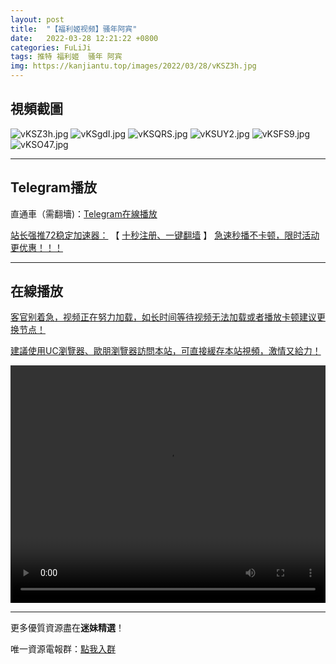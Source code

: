 ```yaml
---
layout: post
title:  "【福利姬视频】骚年阿宾"
date:   2022-03-28 12:21:22 +0800
categories: FuLiJi
tags: 推特 福利姬  骚年 阿宾
img: https://kanjiantu.top/images/2022/03/28/vKSZ3h.jpg
---
```



## 視頻截圖

![vKSZ3h.jpg](https://kanjiantu.top/images/2022/03/28/vKSZ3h.jpg)
![vKSgdI.jpg](https://kanjiantu.top/images/2022/03/28/vKSgdI.jpg)
![vKSQRS.jpg](https://kanjiantu.top/images/2022/03/28/vKSQRS.jpg)
![vKSUY2.jpg](https://kanjiantu.top/images/2022/03/28/vKSUY2.jpg)
![vKSFS9.jpg](https://kanjiantu.top/images/2022/03/28/vKSFS9.jpg)
![vKSO47.jpg](https://kanjiantu.top/images/2022/03/28/vKSO47.jpg)

* * *
## Telegram播放

直通車（需翻墻)：[Telegram在線播放](https://t.me/mimeijingxuan/278)

<u>站长强推72稳定加速器：</u> 【 [十秒注册、一键翻墙](https://www.mimei.blog/skip/vpn.html) 】
<u>  急速秒播不卡顿，限时活动更优惠！！！</u>
* * *
## 在線播放
<u>客官别着急，视频正在努力加载，如长时间等待视频无法加载或者播放卡顿建议更换节点！</u>

<u>建議使用UC瀏覽器、歐朋瀏覽器訪問本站，可直接緩存本站視頻，激情又給力！</u>
<center><video src="https://cdn.publer.io/uploads/videos/6247eb81db279736bfa8152b/8d8054a8dae2de96a9aa83d5854ddbab.mp4" width="100%" height="380px" controls="controls"></video></center>


* * *
更多優質資源盡在**迷妹精選**！

唯一資源電報群：[點我入群](https://t.me/mimeijingxuan)


